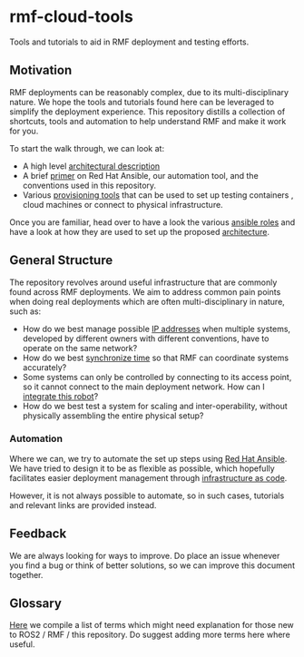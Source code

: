 # rmf-cloud-tools

Tools and tutorials to aid in RMF deployment and testing efforts.

## Motivation

RMF deployments can be reasonably complex, due to its multi-disciplinary nature. We hope the tools and tutorials found here can be leveraged to simplify the deployment experience. This repository distills a collection of shortcuts, tools and automation to help understand RMF and make it work for you. 

To start the walk through, we can look at:
* A high level [architectural description](docs/architecture.md)
* A brief [primer](docs/ansible_primer.md) on Red Hat Ansible, our automation tool, and the conventions used in this repository.
* Various [provisioning tools](docs/provisioning.md) that can be used to set up testing containers , cloud machines or connect to physical infrastructure.

Once you are familiar, head over to have a look the various [ansible roles](./roles) and have a look at how they are used to set up the proposed [architecture](docs/architecture.md).

## General Structure

The repository revolves around useful infrastructure that are commonly found across RMF deployments. We aim to address common pain points when doing real deployments which are often multi-disciplinary in nature, such as:

* How do we best manage possible [IP addresses](<docs/architecture.md#Wireguard-VPN>) when multiple systems, developed by different owners with different conventions, have to operate on the same network?
* How do we best [synchronize time](<docs/architecture.md#Chrony-Time-Server>) so that RMF can coordinate systems accurately?
* Some systems can only be controlled by connecting to its access point, so it cannot connect to the main deployment network. How can I [integrate this robot](<docs/roles/README.md#Roles:-bridge>)?
* How do we best test a system for scaling and inter-operability, without physically assembling the entire physical setup?

### Automation
Where we can, we try to automate the set up steps using [Red Hat Ansible](https://www.ansible.com/). We have tried to design it to be as flexible as possible, which hopefully facilitates easier deployment management through [infrastructure as code](https://en.wikipedia.org/wiki/Infrastructure_as_code). 

However, it is not always possible to automate, so in such cases, tutorials and relevant links are provided instead.

## Feedback
We are always looking for ways to improve. Do place an issue whenever you find a bug or think of better solutions, so we can improve this document together.

## Glossary
[Here](/Glossary.md) we compile a list of terms which might need explanation for those new to ROS2 / RMF / this repository. Do suggest adding more terms here where useful.

